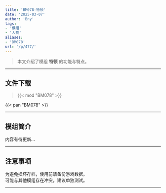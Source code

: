 ```yaml
---
title: 'BM078-特顿'
date: '2025-03-07'
author: 'Bny'
tags:
- '模组'
- '人物'
aliases:
- 'BM078'
url: '/p/477/'
---
```


> 本文介绍了模组 **特顿** 的功能与特点。

---

## 文件下载  

> {{< mod "BM078" >}}  

{{< pan "BM078" >}}  

---

## 模组简介

>  
内容有待更新...  

---

## 注意事项

>  
为避免损坏存档，使用前请备份游戏数据。  
可能与其他模组存在冲突，建议单独测试。  

---

